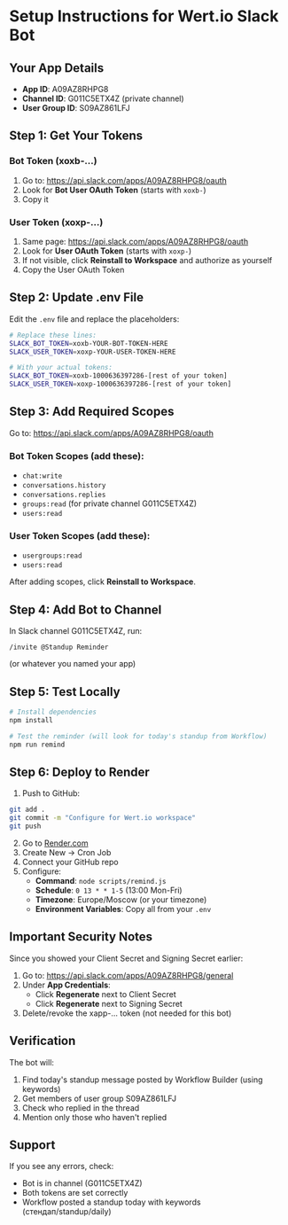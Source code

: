 # Setup Instructions for Wert.io Slack Bot

## Your App Details
- **App ID**: A09AZ8RHPG8
- **Channel ID**: G011C5ETX4Z (private channel)
- **User Group ID**: S09AZ861LFJ

## Step 1: Get Your Tokens

### Bot Token (xoxb-...)
1. Go to: https://api.slack.com/apps/A09AZ8RHPG8/oauth
2. Look for **Bot User OAuth Token** (starts with `xoxb-`)
3. Copy it

### User Token (xoxp-...)
1. Same page: https://api.slack.com/apps/A09AZ8RHPG8/oauth
2. Look for **User OAuth Token** (starts with `xoxp-`)
3. If not visible, click **Reinstall to Workspace** and authorize as yourself
4. Copy the User OAuth Token

## Step 2: Update .env File

Edit the `.env` file and replace the placeholders:

```bash
# Replace these lines:
SLACK_BOT_TOKEN=xoxb-YOUR-BOT-TOKEN-HERE
SLACK_USER_TOKEN=xoxp-YOUR-USER-TOKEN-HERE

# With your actual tokens:
SLACK_BOT_TOKEN=xoxb-1000636397286-[rest of your token]
SLACK_USER_TOKEN=xoxp-1000636397286-[rest of your token]
```

## Step 3: Add Required Scopes

Go to: https://api.slack.com/apps/A09AZ8RHPG8/oauth

### Bot Token Scopes (add these):
- `chat:write`
- `conversations.history`
- `conversations.replies`
- `groups:read` (for private channel G011C5ETX4Z)
- `users:read`

### User Token Scopes (add these):
- `usergroups:read`
- `users:read`

After adding scopes, click **Reinstall to Workspace**.

## Step 4: Add Bot to Channel

In Slack channel G011C5ETX4Z, run:
```
/invite @Standup Reminder
```
(or whatever you named your app)

## Step 5: Test Locally

```bash
# Install dependencies
npm install

# Test the reminder (will look for today's standup from Workflow)
npm run remind
```

## Step 6: Deploy to Render

1. Push to GitHub:
```bash
git add .
git commit -m "Configure for Wert.io workspace"
git push
```

2. Go to [Render.com](https://render.com)
3. Create New → Cron Job
4. Connect your GitHub repo
5. Configure:
   - **Command**: `node scripts/remind.js`
   - **Schedule**: `0 13 * * 1-5` (13:00 Mon-Fri)
   - **Timezone**: Europe/Moscow (or your timezone)
   - **Environment Variables**: Copy all from your `.env`

## Important Security Notes

Since you showed your Client Secret and Signing Secret earlier:

1. Go to: https://api.slack.com/apps/A09AZ8RHPG8/general
2. Under **App Credentials**:
   - Click **Regenerate** next to Client Secret
   - Click **Regenerate** next to Signing Secret
3. Delete/revoke the xapp-... token (not needed for this bot)

## Verification

The bot will:
1. Find today's standup message posted by Workflow Builder (using keywords)
2. Get members of user group S09AZ861LFJ
3. Check who replied in the thread
4. Mention only those who haven't replied

## Support

If you see any errors, check:
- Bot is in channel (G011C5ETX4Z)
- Both tokens are set correctly
- Workflow posted a standup today with keywords (стендап/standup/daily)
